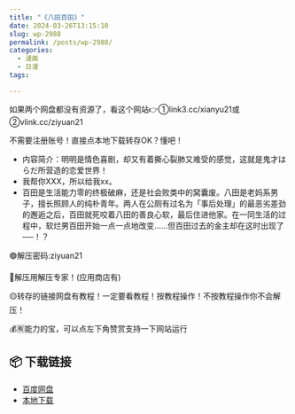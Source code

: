 ```yaml
---
title: "《八田百田》"
date: 2024-03-26T13:15:10
slug: wp-2988
permalink: /posts/wp-2988/
categories:
  - 漫画
  - 日漫
tags:

---
```


如果两个网盘都没有资源了，看这个网站👉①link3.cc/xianyu21或②vlink.cc/ziyuan21

不需要注册账号！直接点本地下载转存OK？懂吧！

*   内容简介：明明是情色喜剧，却又有着撕心裂肺又难受的感觉，这就是鬼才はらだ所营造的恋爱世界！
*   我帮你XXX，所以给我xx。
*   百田是生活能力零的终极破麻，还是社会败类中的窝囊废。八田是老妈系男子，擅长照顾人的纯朴青年。两人在公厕有过名为「事后处理」的最恶劣差劲的邂逅之后，百田就死咬着八田的善良心软，最后住进他家。在一同生活的过程中，软烂男百田开始一点一点地改变……但百田过去的金主却在这时出现了──！？

🟢解压密码:ziyuan21

🔵解压用解压专家！(应用商店有)

🟡转存的链接网盘有教程！一定要看教程！按教程操作！不按教程操作你不会解压！

💰🈶能力的宝，可以点左下角赞赏支持一下网站运行

## 📦 下载链接
- [百度网盘](https://blziyuan21.com/pay-download/2988?key=f9326f8b26&down_id=0)
- [本地下载](https://blziyuan21.com/pay-download/2988?key=f9326f8b26&down_id=1)


